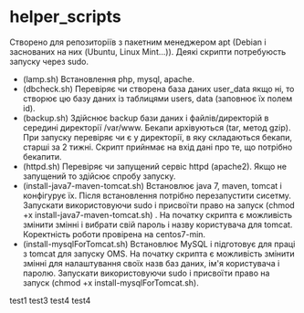 # helper_scripts

Створено для репозиторіїв з пакетним менеджером apt (Debian і заснованих на них (Ubuntu, Linux Mint...)).
Деякі скрипти потребуюсть запуску через sudo.

* (lamp.sh) Встановлення php, mysql, apache.
* (dbcheck.sh) Перевіряє чи створена база даних user_data якщо ні, то створює цю базу даних із таблицями users, data (заповнює їх полем id).
* (backup.sh) Здійснює backup бази даних і файлів/директорій в середині директорії /var/www. Бекапи архівуються (tar, метод gzip). При запуску перевіряє чи є у директорії, в яку складаються бекапи, старші за 2 тижні. Скрипт прийнмає на вхід дані про те, що потрібно бекапити.
* (httpd.sh) Перевіряє чи запущений сервіс httpd (apache2). Якщо не запущений то здійсює спробу запуску.
* (install-java7-maven-tomcat.sh) Встановлює java 7, maven, tomcat і конфігурує їх. Після встановлення потрібно перезапустити сисетму. Запускати використовуючи sudo і присвоїти право на запуск (chmod +x install-java7-maven-tomcat.sh) . На початку скрипта є можливість змінити змінні і вибрати свій пароль і назву користувача для tomcat. Коректність роботи провірена на centos7-min.
* (install-mysqlForTomcat.sh) Встановлює MySQL і підготовує для праці з tomcat для запуску OMS. На початку скрипта є можливість змінити змінні для налаштування своїх назв баз даних, ім'я користувача і паролю. Запускати використовуючи sudo і присвоїти право на запуск (chmod +x install-mysqlForTomcat.sh).


test1
test3
test4
test4
